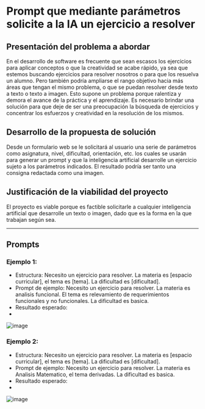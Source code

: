 # Prompt que mediante parámetros solicite a la IA un ejercicio a resolver

## Presentación del problema a abordar

En el desarrollo de software es frecuente que sean escasos los ejercicios para aplicar conceptos o que la creatividad se acabe rápido, ya sea que estemos buscando ejercicios para resolver nosotros o para que los resuelva un alumno. Pero también podría ampliarse el rango objetivo hacia más áreas que tengan el mismo problema, o que se puedan resolver desde texto a texto o texto a imagen. 
Esto supone un problema porque ralentiza y demora el avance de la práctica y el aprendizaje. 
Es necesario brindar una solución para que deje de ser una preocupación la búsqueda de ejercicios y concentrar los esfuerzos y creatividad en la resolución de los mismos.

## Desarrollo de la propuesta de solución

Desde un formulario web se le solicitará al usuario una serie de parámetros como asignatura, nivel, dificultad, orientación, etc. los cuales se usarán para generar un prompt y que la inteligencia artificial desarrolle un ejercicio sujeto a los parámetros indicados. 
El resultado podría ser tanto una consigna redactada como una imagen.

## Justificación de la viabilidad del proyecto

El proyecto es viable porque es factible solicitarle a cualquier inteligencia artificial que desarrolle un texto o imagen, dado que es la forma en la que trabajan según sea.

<hr />

## Prompts

### Ejemplo 1:
- Estructura: Necesito un ejercicio para resolver. La materia es [espacio curricular], el tema es [tema]. La dificultad es [dificultad].
- Prompt de ejemplo: Necesito un ejercicio para resolver. La materia es analisis funcional. El tema es relevamiento de requerimientos funcionales y no funcionales. La dificultad es basica.
- Resultado esperado:
- 
![image](https://github.com/user-attachments/assets/fc24aa82-b3fc-43f5-aa6d-7e59d62b9971)


### Ejemplo 2:
- Estructura: Necesito un ejercicio para resolver. La materia es [espacio curricular], el tema es [tema]. La dificultad es [dificultad].
- Prompt de ejemplo: Necesito un ejercicio para resolver. La materia es Analisis Matematico, el tema derivadas. La dificultad es basica.
- Resultado esperado:
- 
![image](https://github.com/user-attachments/assets/3f3d9fb5-5e72-4b0d-a811-06032ea6cc5f)



